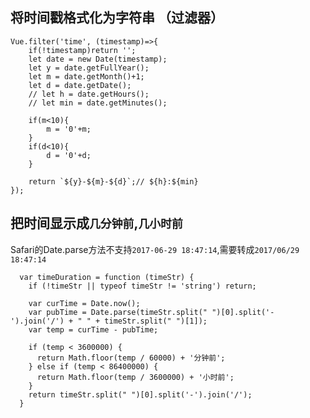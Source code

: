 ## 将时间戳格式化为字符串 （过滤器） ##


	Vue.filter('time', (timestamp)=>{
		if(!timestamp)return '';
		let date = new Date(timestamp);
		let y = date.getFullYear();
		let m = date.getMonth()+1;
		let d = date.getDate();
		// let h = date.getHours();
		// let min = date.getMinutes();

		if(m<10){
			m = '0'+m;
		}
		if(d<10){
			d = '0'+d;
		}

		return `${y}-${m}-${d}`;// ${h}:${min}
	});

## 把时间显示成`几分钟前`,`几小时前`
Safari的Date.parse方法不支持`2017-06-29 18:47:14`,需要转成`2017/06/29 18:47:14`
```
  var timeDuration = function (timeStr) {
    if (!timeStr || typeof timeStr != 'string') return;

    var curTime = Date.now();
    var pubTime = Date.parse(timeStr.split(" ")[0].split('-').join('/') + " " + timeStr.split(" ")[1]);
    var temp = curTime - pubTime;

    if (temp < 3600000) {
      return Math.floor(temp / 60000) + '分钟前';
    } else if (temp < 86400000) {
      return Math.floor(temp / 3600000) + '小时前';
    }
    return timeStr.split(" ")[0].split('-').join('/');
  }
```
